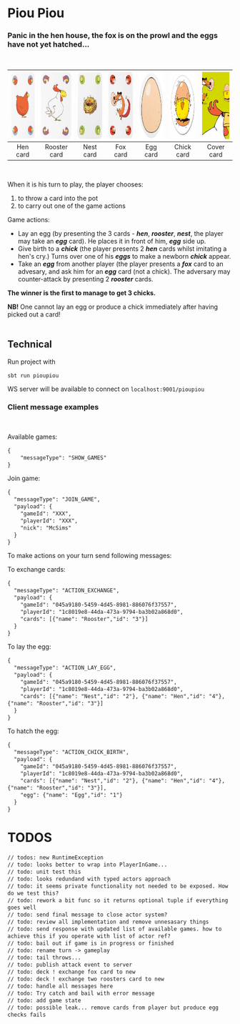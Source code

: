 # Piou Piou
### Panic in the hen house, the fox is on the prowl and the eggs have not yet hatched...
</br>


|<img src="./resources/hen.png" width="100" height="150"/> | <img src="./resources/rooster.png" width="100" height="150"/> | <img src="./resources/nest.png" width="100" height="150"/> | <img src="./resources/fox.png" width="100" height="150"/> | <img src="./resources/egg.png" width="100" height="150"/> | <img src="./resources/chick.png" width="100" height="150"/> | <img src="./resources/oblozka.png" width="100" height="150"/>
|:-:|:-:|:-:|:-:|:-:|:-:|:-:|
|Hen card|Rooster card|Nest card|Fox card|Egg card|Chick card|Cover card|

</br>

When it is his turn to play, the player chooses:
</br>

1. to throw a card into the pot 
2. to carry out one of the game actions
  
Game actions:
- Lay an egg (by presenting the 3 cards - ***hen***, ***rooster***, ***nest***, the player may take an ***egg*** card). He places it in front of him, ***egg*** side up.
- Give birth to a ***chick*** (the player presents 2 ***hen*** cards whilst imitating a hen's cry.) Turns over one of his ***eggs*** to make a newborn ***chick*** appear. 
- Take an ***egg*** from another player (the player presents a ***fox*** card to an advesary, and ask him for an ***egg*** card (not a chick). The adversary may counter-attack by presenting 2 ***rooster*** cards.

**The winner is the first to manage to get 3 chicks.**

**NB!** One cannot lay an egg or produce a chick immediately after having picked out a card!
</br>
</br>

## Technical 

Run project with

```
sbt run pioupiou
```

WS server will be available to connect on `localhost:9001/pioupiou`

### Client message examples 
</br>

Available games:
```
{
    "messageType": "SHOW_GAMES"
}
```

Join game:
```
{
  "messageType": "JOIN_GAME",
  "payload": {
    "gameId": "XXX",
    "playerId": "XXX",
    "nick": "McSims"
  }
}
```

To make actions on your turn send following messages:

To exchange cards:
```
{
  "messageType": "ACTION_EXCHANGE",
  "payload": {
    "gameId": "045a9180-5459-4d45-8981-886076f37557",
    "playerId": "1c8019e8-44da-473a-9794-ba3b02a868d0",
    "cards": [{"name": "Rooster","id": "3"}]
  }
}
```

To lay the egg:
```
{
  "messageType": "ACTION_LAY_EGG",
  "payload": {
    "gameId": "045a9180-5459-4d45-8981-886076f37557",
    "playerId": "1c8019e8-44da-473a-9794-ba3b02a868d0",
    "cards": [{"name": "Nest","id": "2"}, {"name": "Hen","id": "4"}, {"name": "Rooster","id": "3"}]
  }
}
```

To hatch the egg:
```
{
  "messageType": "ACTION_CHICK_BIRTH",
  "payload": {
    "gameId": "045a9180-5459-4d45-8981-886076f37557",
    "playerId": "1c8019e8-44da-473a-9794-ba3b02a868d0",
    "cards": [{"name": "Nest","id": "2"}, {"name": "Hen","id": "4"}, {"name": "Rooster","id": "3"}],
    "egg": {"name": "Egg","id": "1"}
  }
}
```

# TODOS

```
// todos: new RuntimeException
// todo: looks better to wrap into PlayerInGame...
// todo: unit test this
// todo: looks redundand with typed actors approach
// todo: it seems private functionality not needed to be exposed. How do we test this?
// todo: rework a bit func so it returns optional tuple if everything goes well
// todo: send final message to close actor system?
// todo: review all implementation and remove unnesasary things
// todo: send response with updated list of available games. how to achieve this if you operate with list of actor ref?
// todo: bail out if game is in progress or finished
// todo: rename turn -> gameplay
// todo: tail throws...
// todo: publish attack event to server
// todo: deck ! exchange fox card to new
// todo: deck ! exchange two roosters card to new
// todo: handle all messages here
// todo: Try catch and bail with error message
// todo: add game state
// todo: possible leak... remove cards from player but produce egg checks fails
```